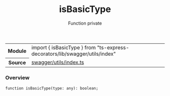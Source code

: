 <header class="symbol-info-header">    <h1 id="isbasictype">isBasicType</h1>    <label class="symbol-info-type-label function">Function</label>    <label class="api-type-label private">private</label>  </header>
<section class="symbol-info">      <table class="is-full-width">        <tbody>        <tr>          <th>Module</th>          <td>            <div class="lang-typescript">                <span class="token keyword">import</span> { isBasicType }                 <span class="token keyword">from</span>                 <span class="token string">"ts-express-decorators/lib/swagger/utils/index"</span>                            </div>          </td>        </tr>        <tr>          <th>Source</th>          <td>            <a href="https://romakita.github.io/ts-express-decorators/#//blob/v2.3.5/src/swagger/utils/index.ts#L0-L0">                swagger/utils/index.ts            </a>        </td>        </tr>                </tbody>      </table>    </section>

### Overview

<pre><code class="typescript-lang">function <span class="token function">isBasicType</span><span class="token punctuation">(</span>type<span class="token punctuation">:</span> <span class="token keyword">any</span><span class="token punctuation">)</span><span class="token punctuation">:</span> <span class="token keyword">boolean</span><span class="token punctuation">;</span></code></pre>
